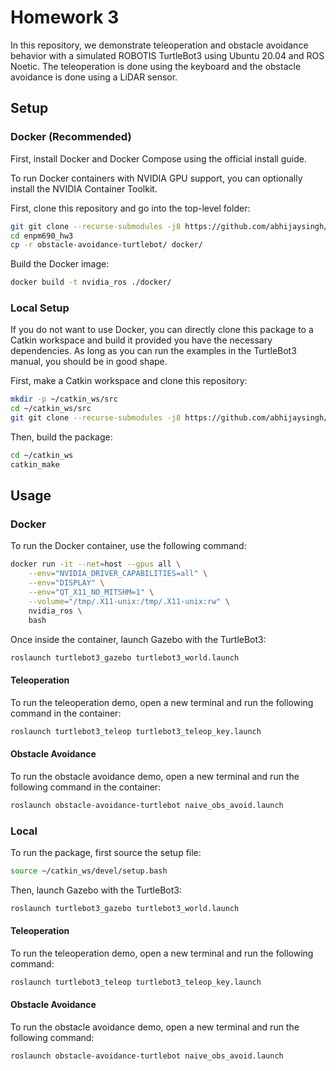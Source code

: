 # Homework 3

In this repository, we demonstrate teleoperation and obstacle avoidance behavior with a simulated ROBOTIS TurtleBot3 using Ubuntu 20.04 and ROS Noetic. The teleoperation is done using the keyboard and the obstacle avoidance is done using a LiDAR sensor.

## Setup

### Docker (Recommended)
First, install Docker and Docker Compose using the official install guide.

To run Docker containers with NVIDIA GPU support, you can optionally install the NVIDIA Container Toolkit.

First, clone this repository and go into the top-level folder:
```bash
git git clone --recurse-submodules -j8 https://github.com/abhijaysingh/enpm690_hw3.git 
cd enpm690_hw3
cp -r obstacle-avoidance-turtlebot/ docker/
```

Build the Docker image:
```bash
docker build -t nvidia_ros ./docker/
```

### Local Setup
If you do not want to use Docker, you can directly clone this package to a Catkin workspace and build it provided you have the necessary dependencies. As long as you can run the examples in the TurtleBot3 manual, you should be in good shape.

First, make a Catkin workspace and clone this repository:
```bash
mkdir -p ~/catkin_ws/src
cd ~/catkin_ws/src
git git clone --recurse-submodules -j8 https://github.com/abhijaysingh/enpm690_hw3.git 
```

Then, build the package:
```bash
cd ~/catkin_ws
catkin_make
```

## Usage

### Docker
To run the Docker container, use the following command:
```bash
docker run -it --net=host --gpus all \
    --env="NVIDIA_DRIVER_CAPABILITIES=all" \
    --env="DISPLAY" \
    --env="QT_X11_NO_MITSHM=1" \
    --volume="/tmp/.X11-unix:/tmp/.X11-unix:rw" \
    nvidia_ros \
    bash
```

Once inside the container, launch Gazebo with the TurtleBot3:
```bash
roslaunch turtlebot3_gazebo turtlebot3_world.launch
```

#### Teleoperation
To run the teleoperation demo, open a new terminal and run the following command in the container:
```bash
roslaunch turtlebot3_teleop turtlebot3_teleop_key.launch
```

#### Obstacle Avoidance
To run the obstacle avoidance demo, open a new terminal and run the following command in the container:
```bash
roslaunch obstacle-avoidance-turtlebot naive_obs_avoid.launch
```

### Local
To run the package, first source the setup file:
```bash
source ~/catkin_ws/devel/setup.bash
```

Then, launch Gazebo with the TurtleBot3:
```bash
roslaunch turtlebot3_gazebo turtlebot3_world.launch
```

#### Teleoperation
To run the teleoperation demo, open a new terminal and run the following command:
```bash
roslaunch turtlebot3_teleop turtlebot3_teleop_key.launch
```

#### Obstacle Avoidance
To run the obstacle avoidance demo, open a new terminal and run the following command:
```bash
roslaunch obstacle-avoidance-turtlebot naive_obs_avoid.launch
```



